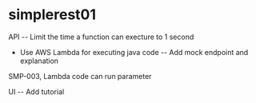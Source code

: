 # simplerest01
API
-- Limit the time a function can execture to 1 second
- Use AWS Lambda for executing java code
-- Add mock endpoint and explanation

SMP-003, Lambda code can run parameter

UI
-- Add tutorial
